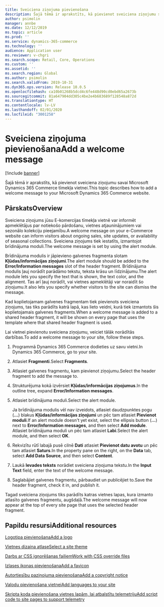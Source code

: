 ```yaml
---
title: Sveiciena ziņojuma pievienošana
description: Šajā tēmā ir aprakstīts, kā pievienot sveiciena ziņojumu savai Microsoft Dynamics 365 Commerce tīmekļa vietnei.
author: psimolin
manager: annbe
ms.date: 12/12/2019
ms.topic: article
ms.prod: ''
ms.service: dynamics-365-commerce
ms.technology: ''
audience: Application user
ms.reviewer: v-chgri
ms.search.scope: Retail, Core, Operations
ms.custom: ''
ms.assetid: ''
ms.search.region: Global
ms.author: psimolin
ms.search.validFrom: 2019-10-31
ms.dyn365.ops.version: Release 10.0.5
ms.openlocfilehash: ca10b01268b5dcd4c6fe448d90cd0ebd65a2673b
ms.sourcegitcommit: 81a647904dd305c4be2e4b683689f128548a872d
ms.translationtype: HT
ms.contentlocale: lv-LV
ms.lasthandoff: 02/01/2020
ms.locfileid: "3001258"
---
```

# <a name="add-a-welcome-message"></a><span data-ttu-id="61558-103">Sveiciena ziņojuma pievienošana</span><span class="sxs-lookup"><span data-stu-id="61558-103">Add a welcome message</span></span>


[!include [banner](includes/banner.md)]

<span data-ttu-id="61558-104">Šajā tēmā ir aprakstīts, kā pievienot sveiciena ziņojumu savai Microsoft Dynamics 365 Commerce tīmekļa vietnei.</span><span class="sxs-lookup"><span data-stu-id="61558-104">This topic describes how to add a welcome message to your Microsoft Dynamics 365 Commerce website.</span></span>

## <a name="overview"></a><span data-ttu-id="61558-105">Pārskats</span><span class="sxs-lookup"><span data-stu-id="61558-105">Overview</span></span>

<span data-ttu-id="61558-106">Sveiciena ziņojums jūsu E-komercijas tīmekļa vietnē var informēt apmeklētājus par notiekošo pārdošanu, vietnes atjauninājumiem vai sezonālo kolekciju pieejamību.</span><span class="sxs-lookup"><span data-stu-id="61558-106">A welcome message on your e-Commerce website can inform visitors about ongoing sales, site updates, or availability of seasonal collections.</span></span> <span data-ttu-id="61558-107">Sveiciena ziņojums tiek iestatīts, izmantojot brīdinājuma moduli.</span><span class="sxs-lookup"><span data-stu-id="61558-107">The welcome message is set by using the alert module.</span></span>

<span data-ttu-id="61558-108">Brīdinājuma modulis ir jāpievieno galvenes fragmenta slotam **Kļūdas/informācijas ziņojumi**.</span><span class="sxs-lookup"><span data-stu-id="61558-108">The alert module should be added to the **Error/Information messages** slot of the header fragment.</span></span> <span data-ttu-id="61558-109">Brīdinājuma modulis ļauj norādīt parādāmo tekstu, teksta krāsu un līdzinājumu.</span><span class="sxs-lookup"><span data-stu-id="61558-109">The alert module lets you specify the text that is shown, the text color, and the alignment.</span></span> <span data-ttu-id="61558-110">Tas arī ļauj norādīt, vai vietnes apmeklētāji var noraidīt šo ziņojumu.</span><span class="sxs-lookup"><span data-stu-id="61558-110">It also lets you specify whether visitors to the site can dismiss the message.</span></span>

<span data-ttu-id="61558-111">Kad koplietojamam galvenes fragmentam tiek pievienots sveiciena ziņojums, tas tiks parādīts katrā lapā, kas lieto veidni, kurā tiek izmantots šis koplietojamais galvenes fragments.</span><span class="sxs-lookup"><span data-stu-id="61558-111">When a welcome message is added to a shared header fragment, it will be shown on every page that uses the template where that shared header fragment is used.</span></span>

<span data-ttu-id="61558-112">Lai vietnei pievienotu sveiciena ziņojumu, veiciet tālāk norādītās darbības.</span><span class="sxs-lookup"><span data-stu-id="61558-112">To add a welcome message to your site, follow these steps.</span></span>

1. <span data-ttu-id="61558-113">Programmā Dynamics 365 Commerce dodieties uz savu vietni.</span><span class="sxs-lookup"><span data-stu-id="61558-113">In Dynamics 365 Commerce, go to your site.</span></span>
1. <span data-ttu-id="61558-114">Atlasiet **Fragmenti**.</span><span class="sxs-lookup"><span data-stu-id="61558-114">Select **Fragments**.</span></span>
1. <span data-ttu-id="61558-115">Atlasiet galvenes fragmentu, kam pievienot ziņojumu.</span><span class="sxs-lookup"><span data-stu-id="61558-115">Select the header fragment to add the message to.</span></span>
1. <span data-ttu-id="61558-116">Strukturējuma kokā izvērsiet **Kļūdas/informācijas ziņojumus**.</span><span class="sxs-lookup"><span data-stu-id="61558-116">In the outline tree, expand **Error/Information messages**.</span></span>
1. <span data-ttu-id="61558-117">Atlasiet brīdinājuma moduli.</span><span class="sxs-lookup"><span data-stu-id="61558-117">Select the alert module.</span></span>

    <span data-ttu-id="61558-118">Ja brīdinājuma modulis vēl nav izveidots, atlasiet daudzpunktes pogu (**...**) blakus **Kļūdas/informācijas ziņojumi** un pēc tam atlasiet **Pievienot moduli**.</span><span class="sxs-lookup"><span data-stu-id="61558-118">If an alert module doesn't yet exist, select the ellipsis button (**...**) next to **Error/Information messages**, and then select **Add module**.</span></span> <span data-ttu-id="61558-119">Atlasiet brīdinājuma moduli un pēc tam atlasiet **Labi**.</span><span class="sxs-lookup"><span data-stu-id="61558-119">Select the alert module, and then select **OK**.</span></span>

1. <span data-ttu-id="61558-120">Rekvizītu rūtī labajā pusē cilnē **Dati** atlasiet **Pievienot datu avotu** un pēc tam atlasiet **Saturs**.</span><span class="sxs-lookup"><span data-stu-id="61558-120">In the property pane on the right, on the **Data** tab, select **Add Data Source**, and then select **Content**.</span></span>
1. <span data-ttu-id="61558-121">Laukā **Ievades teksts** norādiet sveiciena ziņojuma tekstu.</span><span class="sxs-lookup"><span data-stu-id="61558-121">In the **Input Text** field, enter the text of the welcome message.</span></span>
1. <span data-ttu-id="61558-122">Saglabājiet galvenes fragmentu, pārbaudiet un publicējiet to.</span><span class="sxs-lookup"><span data-stu-id="61558-122">Save the header fragment, check it in, and publish it.</span></span>

<span data-ttu-id="61558-123">Tagad sveiciena ziņojums tiks parādīts katras vietnes lapas, kura izmanto atlasīto galvenes fragmentu, augšdaļā.</span><span class="sxs-lookup"><span data-stu-id="61558-123">The welcome message will now appear at the top of every site page that uses the selected header fragment.</span></span>

## <a name="additional-resources"></a><span data-ttu-id="61558-124">Papildu resursi</span><span class="sxs-lookup"><span data-stu-id="61558-124">Additional resources</span></span>

[<span data-ttu-id="61558-125">Logotipa pievienošana</span><span class="sxs-lookup"><span data-stu-id="61558-125">Add a logo</span></span>](add-logo.md)

[<span data-ttu-id="61558-126">Vietnes dizaina atlase</span><span class="sxs-lookup"><span data-stu-id="61558-126">Select a site theme</span></span>](select-site-theme.md)

[<span data-ttu-id="61558-127">Darbs ar CSS ignorēšanas failiem</span><span class="sxs-lookup"><span data-stu-id="61558-127">Work with CSS override files</span></span>](css-override-files.md)

[<span data-ttu-id="61558-128">Izlases ikonas pievienošana</span><span class="sxs-lookup"><span data-stu-id="61558-128">Add a favicon</span></span>](add-favicon.md)

[<span data-ttu-id="61558-129">Autortiesību paziņojuma pievienošana</span><span class="sxs-lookup"><span data-stu-id="61558-129">Add a copyright notice</span></span>](add-copyright-notice.md)

[<span data-ttu-id="61558-130">Valodu pievienošana vietnei</span><span class="sxs-lookup"><span data-stu-id="61558-130">Add languages to your site</span></span>](add-languages-to-site.md)

[<span data-ttu-id="61558-131">Skripta koda pievienošana vietnes lapām, lai atbalstītu telemetriju</span><span class="sxs-lookup"><span data-stu-id="61558-131">Add script code to site pages to support telemetry</span></span>](add-telemetry.md)

